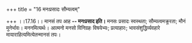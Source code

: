 +++
title = "16 मनःप्रसादः सौम्यत्वम्"

+++
।।17.16।। मानसं तप आह **-- मनःप्रसाद इति।** मनसः प्रसादः स्वस्थता;
सौम्यत्वमक्रूरता; मौनं मुनेर्भावः। मननमित्यर्थः। आत्मनो मनसो विनिग्रहः
विषयेभ्यः; प्रत्याहारः; भावसंशुद्धिर्व्यवहारे मायाराहित्यमित्येतन्मानसं
तपः।
